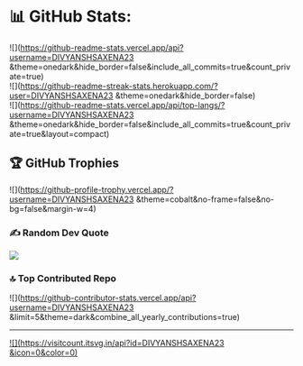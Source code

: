 # 📊 GitHub Stats:
![](https://github-readme-stats.vercel.app/api?username=DIVYANSHSAXENA23 &theme=onedark&hide_border=false&include_all_commits=true&count_private=true)<br/>
![](https://github-readme-streak-stats.herokuapp.com/?user=DIVYANSHSAXENA23 &theme=onedark&hide_border=false)<br/>
![](https://github-readme-stats.vercel.app/api/top-langs/?username=DIVYANSHSAXENA23 &theme=onedark&hide_border=false&include_all_commits=true&count_private=true&layout=compact)

## 🏆 GitHub Trophies
![](https://github-profile-trophy.vercel.app/?username=DIVYANSHSAXENA23 &theme=cobalt&no-frame=false&no-bg=false&margin-w=4)

### ✍️ Random Dev Quote
![](https://quotes-github-readme.vercel.app/api?type=horizontal&theme=radical)

### 🔝 Top Contributed Repo
![](https://github-contributor-stats.vercel.app/api?username=DIVYANSHSAXENA23 &limit=5&theme=dark&combine_all_yearly_contributions=true)

---
[![](https://visitcount.itsvg.in/api?id=DIVYANSHSAXENA23 &icon=0&color=0)](https://visitcount.itsvg.in)

<!-- Proudly created with GPRM ( https://gprm.itsvg.in ) -->
